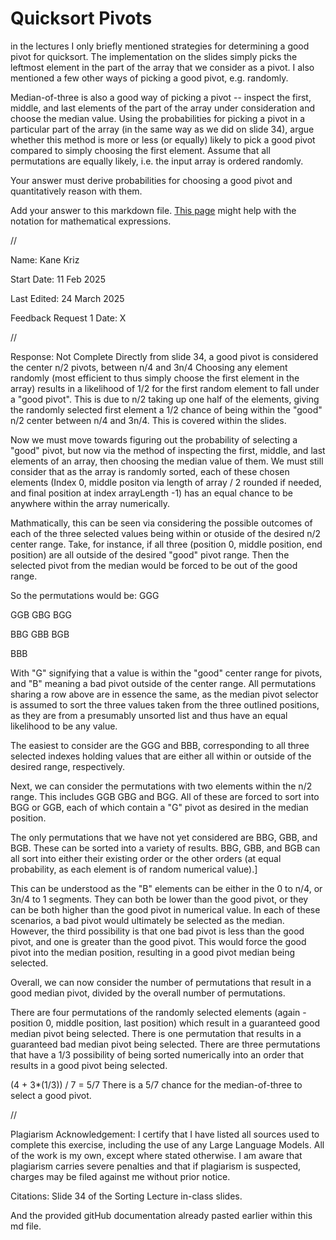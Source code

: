 # Quicksort Pivots

in the lectures I only briefly mentioned strategies for determining a good pivot
for quicksort. The implementation on the slides simply picks the leftmost
element in the part of the array that we consider as a pivot. I also mentioned a
few other ways of picking a good pivot, e.g. randomly.

Median-of-three is also a good way of picking a pivot -- inspect the first,
middle, and last elements of the part of the array under consideration and
choose the median value. Using the probabilities for picking a pivot in a
particular part of the array (in the same way as we did on slide 34), argue
whether this method is more or less (or equally) likely to pick a good pivot
compared to simply choosing the first element. Assume that all permutations are
equally likely, i.e. the input array is ordered randomly.

Your answer must derive probabilities for choosing a good pivot and
quantitatively reason with them.

Add your answer to this markdown file. [This
page](https://docs.github.com/en/get-started/writing-on-github/working-with-advanced-formatting/writing-mathematical-expressions)
might help with the notation for mathematical expressions.


//


Name: Kane Kriz

Start Date: 11 Feb 2025

Last Edited: 24 March 2025

Feedback Request 1 Date: X


//


Response: Not Complete
Directly from slide 34, a good pivot is considered the center n/2 pivots, between n/4 and 3n/4
Choosing any element randomly (most efficient to thus simply choose the first element in the array) results in a likelihood of 1/2 for the first random element to fall under a "good pivot".
This is due to n/2 taking up one half of the elements, giving the randomly selected first element a 1/2 chance of being within the "good" n/2 center between n/4 and 3n/4.
This is covered within the slides.

Now we must move towards figuring out the probability of selecting a "good" pivot, but now via the method of inspecting the first, middle, and last elements of an array, then choosing the median value of them.
We must still consider that as the array is randomly sorted, each of these chosen elements (Index 0, middle positon via length of array / 2 rounded if needed, and final position at index arrayLength -1) has an equal chance to be anywhere within the array numerically.


Mathmatically, this can be seen via considering the possible outcomes of each of the three selected values being within or otuside of the desired n/2 center range.
Take, for instance, if all three (position 0, middle position, end position) are all outside of the desired "good" pivot range. Then the selected pivot from the median would be forced to be out of the good range.

So the permutations would be: 
GGG

GGB GBG BGG 

BBG GBB BGB

BBB

With "G" signifying that a value is within the "good" center range for pivots, and "B" meaning a bad pivot outside of the center range.
All permutations sharing a row above are in essence the same, as the median pivot selector is assumed to sort the three values taken from the three outlined positions, as they are from a presumably unsorted list and thus have an equal likelihood to be any value.

The easiest to consider are the GGG and BBB, corresponding to all three selected indexes holding values that are either all within or outside of the desired range, respectively.

Next, we can consider the permutations with two elements within the n/2 range. 
This includes GGB GBG and BGG.
All of these are forced to sort into BGG or GGB, each of which contain a "G" pivot as desired in the median position.

The only permutations that we have not yet considered are BBG, GBB, and BGB.
These can be sorted into a variety of results. 
BBG, GBB, and BGB can all sort into either their existing order or the other orders (at equal probability, as each element is of random numerical value).]

This can be understood as the "B" elements can be either in the 0 to n/4, or 3n/4 to 1 segments.
They can both be lower than the good pivot, or they can be both higher than the good pivot in numerical value.
In each of these scenarios, a bad pivot would ultimately be selected as the median.
However, the third possibility is that one bad pivot is less than the good pivot, and one is greater than the good pivot.
This would force the good pivot into the median position, resulting in a good pivot median being selected.

Overall, we can now consider the number of permutations that result in a good median pivot, divided by the overall number of permutations.

There are four permutations of the randomly selected elements (again - position 0, middle position, last position) which result in a guaranteed good median pivot being selected.
There is one permutation that results in a guaranteed bad median pivot being selected.
There are three permutations that have a 1/3 possibility of being sorted numerically into an order that results in a good pivot being selected.

(4 + 3*(1/3)) / 7 = 5/7
There is a 5/7 chance for the median-of-three to select a good pivot.


//



Plagiarism Acknowledgement: I certify that I have listed all sources used to complete this exercise, including the use of any Large Language Models. All of the work is my own, except where stated otherwise. I am aware that plagiarism carries severe penalties and that if plagiarism is suspected, charges may be filed against me without prior notice.

Citations:
Slide 34 of the Sorting Lecture in-class slides.

And the provided gitHub documentation already pasted earlier within this md file.
